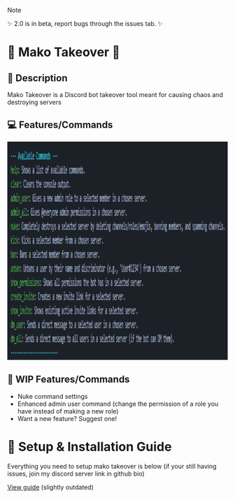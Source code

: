 > [!NOTE]
> ✨ 2.0 is in beta, report bugs through the issues tab. ✨

# 🦈 Mako Takeover 🦈

## 📰 Description
<P>Mako Takeover is a Discord bot takeover tool meant for causing chaos and destroying servers</P>

## 💻 Features/Commands
<img src="cmd-list.png" width="800" height="500">

## 🔧 WIP Features/Commands
<ul>
  <li>Nuke command settings</li>
  <li>Enhanced admin user command (change the permission of a role you have instead of making a new role)</li>
  <li>Want a new feature? Suggest one!</li>
</ul>

# 📝 Setup & Installation Guide
<p>Everything you need to setup mako takeover is below (if your still having issues, join my discord server link in github bio)</p>
<a href="https://github.com/Memerip/Mako-Takeover/blob/main/setup.txt">View guide</a> (slightly outdated)
